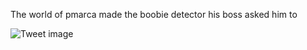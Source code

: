 The world of pmarca made the boobie detector his boss asked him to


![Tweet image](/asset/crosspoast/GDRsufgacAALpzG.jpg)

